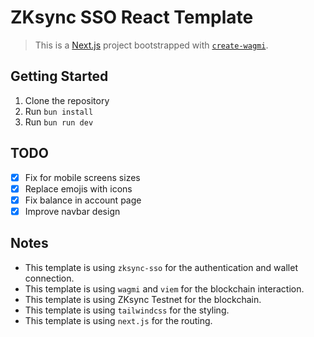 # ZKsync SSO React Template

> This is a [Next.js](https://nextjs.org) project bootstrapped with [`create-wagmi`](https://github.com/wevm/wagmi/tree/main/packages/create-wagmi).

## Getting Started

1. Clone the repository
2. Run `bun install`
3. Run `bun run dev`

## TODO

- [x] Fix for mobile screens sizes
- [x] Replace emojis with icons 
- [x] Fix balance in account page
- [x] Improve navbar design

## Notes

- This template is using `zksync-sso` for the authentication and wallet connection.
- This template is using `wagmi` and `viem` for the blockchain interaction.
- This template is using ZKsync Testnet for the blockchain. 
- This template is using `tailwindcss` for the styling.
- This template is using `next.js` for the routing.

